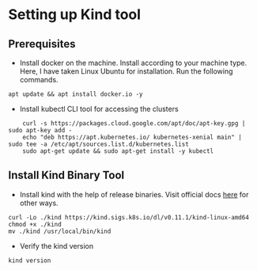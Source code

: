 # Setting up Kind tool 

## Prerequisites
- Install docker on the machine. Install according to your machine type. Here, I have taken Linux Ubuntu for installation. Run the following commands.
```
apt update && apt install docker.io -y
```
- Install kubectl CLI tool for accessing the clusters
``` 
    curl -s https://packages.cloud.google.com/apt/doc/apt-key.gpg | sudo apt-key add -
    echo "deb https://apt.kubernetes.io/ kubernetes-xenial main" | sudo tee -a /etc/apt/sources.list.d/kubernetes.list
    sudo apt-get update && sudo apt-get install -y kubectl
```
## Install Kind Binary Tool

- Install kind with the help of release binaries. Visit official docs [here](https://kind.sigs.k8s.io/docs/user/quick-start/) for other ways.
```
curl -Lo ./kind https://kind.sigs.k8s.io/dl/v0.11.1/kind-linux-amd64
chmod +x ./kind
mv ./kind /usr/local/bin/kind
```
- Verify the kind version
```
kind version
```
